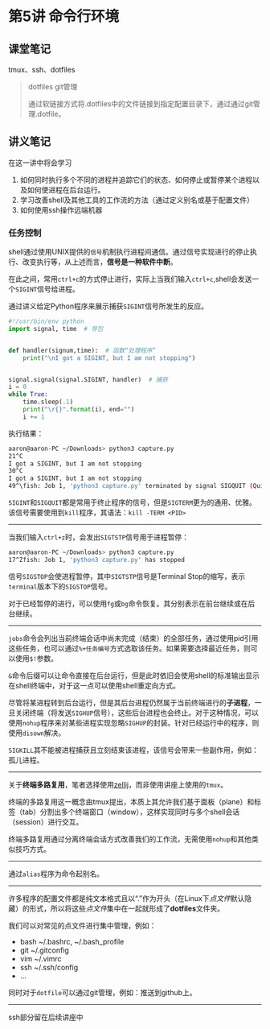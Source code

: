 # 第5讲 命令行环境

## 课堂笔记

tmux、ssh、dotfiles

> dotfiles git管理
>
> 通过软链接方式将.dotfiles中的文件链接到指定配置目录下，通过通过git管理.dotfile。

## 讲义笔记

在这一讲中将会学习

1. 如何同时执行多个不同的进程并追踪它们的状态、如何停止或暂停某个进程以及如何使进程在后台运行。
2. 学习改善shell及其他工具的工作流的方法（通过定义别名或基于配置文件）
3. 如何使用ssh操作远端机器

### 任务控制

shell通过使用UNIX提供的`信号`机制执行进程间通信。通过信号实现进行的停止执行、改变执行等，从上述而言，**信号是一种软件中断**。

在此之间，常用`ctrl+c`的方式停止进行，实际上当我们输入`ctrl+c`,shell会发送一个`SIGINT`信号给进程。

通过讲义给定Python程序来展示捕获`SIGINT`信号所发生的反应。
```python
#!/usr/bin/env python
import signal, time  # 导包


def handler(signum,time):  # 函数“处理程序”
    print("\nI got a SIGINT, but I am not stopping")


signal.signal(signal.SIGINT, handler)  # 捕获
i = 0
while True:
    time.sleep(.1)
    print("\r{}".format(i), end="")
    i += 1
```


执行结果：

```bash
aaron@aaron-PC ~/Downloads> python3 capture.py 
21^C
I got a SIGINT, but I am not stopping
30^C
I got a SIGINT, but I am not stopping
49^\fish: Job 1, 'python3 capture.py' terminated by signal SIGQUIT (Quit request from job control with core dump (^\))
```

`SIGINT`和`SIGQUIT`都是常用于终止程序的信号，但是`SIGTERM`更为的通用、优雅。该信号需要使用到`kill`程序，其语法：`kill -TERM <PID>`

---

当我们输入`ctrl+z`时，会发出`SIGTSTP`信号用于进程暂停：
```bash
aaron@aaron-PC ~/Downloads> python3 capture.py
17^Zfish: Job 1, 'python3 capture.py' has stopped
```

信号`SIGSTOP`会使进程暂停，其中`SIGTSTP`信号是Terminal Stop的缩写，表示`terminal`版本下的`SIGSTOP`信号。

对于已经暂停的进行，可以使用`fg`或`bg`命令恢复。其分别表示在前台继续或在后台继续。

---

`jobs`命令会列出当前终端会话中尚未完成（结束）的全部任务，通过使用pid引用这些任务，也可以通过`%+任务编号`方式选取该任务。如果需要选择最近任务，则可以使用`$!`参数。

`&`命令后缀可以让命令直接在后台运行，但是此时依旧会使用shell的标准输出显示在shell终端中，对于这一点可以使用shell重定向方式。

尽管将某进程转到后台运行，但是其后台进程仍然属于当前终端进行的**子进程**，一旦关闭终端（将发送`SIGHUP`信号），这些后台进程也会终止。对于这种情况，可以使用`nohup`程序来对某些进程实现忽略`SIGHUP`的封装。针对已经运行中的程序，则使用`disown`解决。

`SIGKILL`其不能被进程捕获且立刻结束该进程，该信号会带来一些副作用，例如：孤儿进程。

---

关于**终端多路复用**，笔者选择使用[zellij](https://zellij.dev/)，而非使用讲座上使用的`tmux`。

终端的多路复用这一概念由tmux提出，本质上其允许我们基于面板（plane）和标签（tab）分割出多个终端窗口（window），这样实现同时与多个shell会话（session）进行交互。

终端多路复用通过分离终端会话方式改善我们的工作流，无需使用`nohup`和其他类似技巧方式。

---

通过`alias`程序为命令起别名。

---

许多程序的配置文件都是纯文本格式且以“.”作为开头（在Linux下*点文件*默认隐藏）的形式，所以将这些*点文件*集中在一起就形成了**dotfiles**文件夹。

我们可以对常见的点文件进行集中管理，例如：
- bash ~/.bashrc, ~/.bash_profile
- git ~/.gitconfig
- vim ~/.vimrc
- ssh ~/.ssh/config
- ...

同时对于`dotfile`可以通过git管理，例如：推送到github上。

----

ssh部分留在后续讲座中